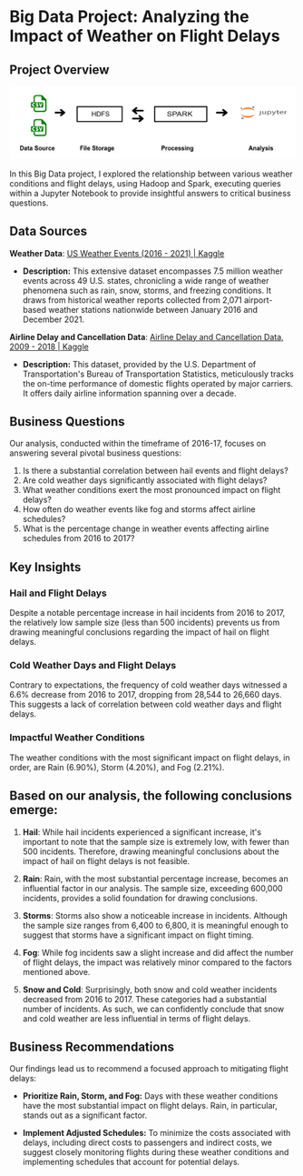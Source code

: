# Big Data Project: Analyzing the Impact of Weather on Flight Delays

## Project Overview

![Project Introduction](images/Intro.png)

In this Big Data project, I explored the relationship between various weather conditions and flight delays, using Hadoop and Spark, executing queries within a Jupyter Notebook to provide insightful answers to critical business questions.

## Data Sources

**Weather Data**: [US Weather Events (2016 - 2021) | Kaggle](https://www.kaggle.com/datasets/sobhanmoosavi/us-weather-events)
- **Description:** This extensive dataset encompasses 7.5 million weather events across 49 U.S. states, chronicling a wide range of weather phenomena such as rain, snow, storms, and freezing conditions. It draws from historical weather reports collected from 2,071 airport-based weather stations nationwide between January 2016 and December 2021.

**Airline Delay and Cancellation Data**: [Airline Delay and Cancellation Data, 2009 - 2018 | Kaggle](https://www.kaggle.com/datasets/yuanyuwendymu/airline-delay-and-cancellation-data-2009-2018)
- **Description:** This dataset, provided by the U.S. Department of Transportation's Bureau of Transportation Statistics, meticulously tracks the on-time performance of domestic flights operated by major carriers. It offers daily airline information spanning over a decade.

## Business Questions

Our analysis, conducted within the timeframe of 2016-17, focuses on answering several pivotal business questions:

1. Is there a substantial correlation between hail events and flight delays?
2. Are cold weather days significantly associated with flight delays?
3. What weather conditions exert the most pronounced impact on flight delays?
4. How often do weather events like fog and storms affect airline schedules?
5. What is the percentage change in weather events affecting airline schedules from 2016 to 2017?

## Key Insights

### Hail and Flight Delays
Despite a notable percentage increase in hail incidents from 2016 to 2017, the relatively low sample size (less than 500 incidents) prevents us from drawing meaningful conclusions regarding the impact of hail on flight delays.

### Cold Weather Days and Flight Delays
Contrary to expectations, the frequency of cold weather days witnessed a 6.6% decrease from 2016 to 2017, dropping from 28,544 to 26,660 days. This suggests a lack of correlation between cold weather days and flight delays.

### Impactful Weather Conditions
The weather conditions with the most significant impact on flight delays, in order, are Rain (6.90%), Storm (4.20%), and Fog (2.21%).

## Based on our analysis, the following conclusions emerge:

1. **Hail**: While hail incidents experienced a significant increase, it's important to note that the sample size is extremely low, with fewer than 500 incidents. Therefore, drawing meaningful conclusions about the impact of hail on flight delays is not feasible.

2. **Rain**: Rain, with the most substantial percentage increase, becomes an influential factor in our analysis. The sample size, exceeding 600,000 incidents, provides a solid foundation for drawing conclusions.

3. **Storms**: Storms also show a noticeable increase in incidents. Although the sample size ranges from 6,400 to 6,800, it is meaningful enough to suggest that storms have a significant impact on flight timing.

4. **Fog**: While fog incidents saw a slight increase and did affect the number of flight delays, the impact was relatively minor compared to the factors mentioned above.

5. **Snow and Cold**: Surprisingly, both snow and cold weather incidents decreased from 2016 to 2017. These categories had a substantial number of incidents. As such, we can confidently conclude that snow and cold weather are less influential in terms of flight delays.

## Business Recommendations

Our findings lead us to recommend a focused approach to mitigating flight delays:

- **Prioritize Rain, Storm, and Fog:** Days with these weather conditions have the most substantial impact on flight delays. Rain, in particular, stands out as a significant factor.

- **Implement Adjusted Schedules:** To minimize the costs associated with delays, including direct costs to passengers and indirect costs, we suggest closely monitoring flights during these weather conditions and implementing schedules that account for potential delays.
